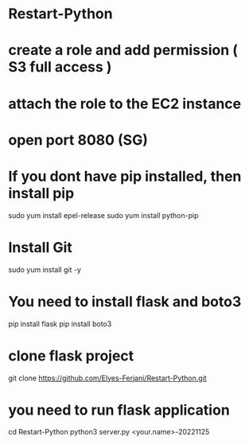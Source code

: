 # Restart-Python

# create a role and add permission ( S3 full access )
# attach the role to the EC2 instance
# open port 8080 (SG)


# If you dont have pip installed, then install pip
sudo yum install epel-release
sudo yum install python-pip

# Install Git

sudo yum install git -y

# You need to install flask and boto3
pip install flask 
pip install boto3


# clone flask project

git clone https://github.com/Elyes-Ferjani/Restart-Python.git

# you need to run flask application
cd Restart-Python
python3 server.py <your.name>-20221125